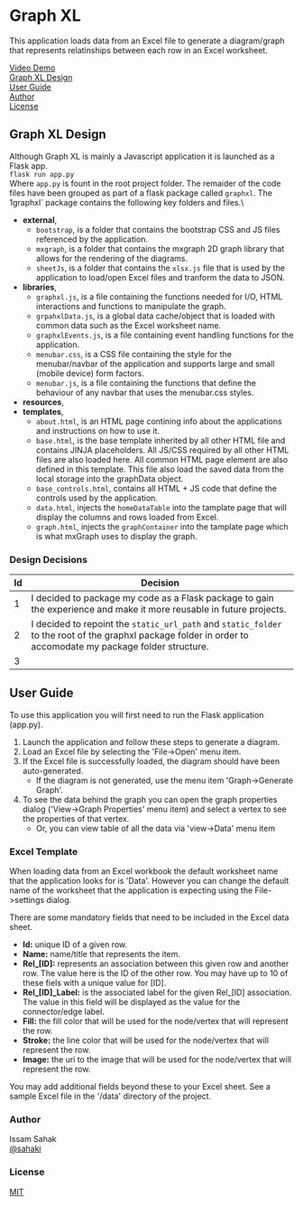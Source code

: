 # Graph XL

This application loads data from an Excel file to generate a diagram/graph that represents relatinships between each row in an Excel worksheet.

[ Video Demo ](#video-demo)\
[ Graph XL Design ](#graph-xl-design)\
[ User Guide ](#user-guide)\
[ Author ](#author)\
[ License ](#license)

## Graph XL Design
Although Graph XL is mainly a Javascript application it is launched as a Flask app.\
`flask run app.py`\
Where `app.py` is fount in the root project folder. The remaider of the code files have been grouped as part of a flask package
called `graphxl`. The 1graphxl` package contains the following key folders and files.\
- **external**, 
	- `bootstrap`, is a folder that contains the bootstrap CSS and JS files referenced by the application.
	- `mxgraph`, is a folder that contains the mxgraph 2D graph library that allows for the rendering of the diagrams.
	- `sheetJs`, is a folder that contains the `xlsx.js` file that is used by the application to load/open Excel files and tranform the data to JSON.
- **libraries**,
	- `graphxl.js`, is a file containing the functions needed for I/O, HTML interactions and functions to manipulate the graph.
	- `grpahxlData.js`, is a global data cache/object that is loaded with common data such as the Excel worksheet name.
	- `graphxlEvents.js`, is a file containing event handling functions for the application.
	- `menubar.css`, is a CSS file containing the style for the menubar/navbar of the application 
	and supports large and small (mobile device) form factors.
	- `menubar.js`, is a file containing the functions that define the behaviour of any navbar that uses the menubar.css styles.
- **resources**,
- **templates**,
	- `about.html`, is an HTML page contining info about the applications and instructions on how to use it.
	- `base.html`, is the base template inherited by all other HTML file and contains JINJA placeholders.
	All JS/CSS required by all other HTML files are also loaded here. 
	All common HTML page element are also defined in this template.
	This file also load the saved data from the local storage into the graphData object.
	- `base_controls.html`, contains all HTML + JS code that define the controls used by the application.
	- `data.html`, injects the `homeDataTable` into the tamplate page that will display the columns and rows loaded from Excel.
	- `graph.html`, injects the `graphContainer` into the tamplate page which is what mxGraph uses to display the graph.

### Design Decisions
Id  | Decision
----| -------------
1  | I decided to package my code as a Flask package to gain the experience and make it more reusable in future projects.
2  | I decided to repoint the `static_url_path` and `static_folder` to the root of the graphxl package folder in order to accomodate my package folder structure.
3  | 

## User Guide
To use this application you will first need to run the Flask application (app.py).
1. Launch the application and follow these steps to generate a diagram.
2. Load an Excel file by selecting the 'File->Open' menu item.
3. If the Excel file is successfully loaded, the diagram should have been auto-generated.
	- If the diagram is not generated, use the menu item 'Graph->Generate Graph'.
5. To see the data behind the graph you can open the graph properties dialog ('View->Graph Properties' menu item) and select a vertex to see the properties of that vertex.
	- Or, you can view table of all the data via 'view->Data' menu item

### Excel Template
When loading data from an Excel workbook the default worksheet name that the application looks for is 'Data'. However you can change the default name of the worksheet that the application is expecting using the File->settings dialog.

There are some mandatory fields that need to be included in the Excel data sheet.
- **Id:** unique ID of a given row.
- **Name:** name/title that represents the item.
- **Rel_[ID]:** represents an association between this given row and another row. The value here is the ID of the other row. You may have up to 10 of these fiels with a unique value for [ID].
- **Rel_[ID]_Label:** is the associated label for the given Rel_[ID] association. The value in this field will be displayed as the value for the connector/edge label.
- **Fill:** the fill color that will be used for the node/vertex that will represent the row.
- **Stroke:** the line color that will be used for the node/vertex that will represent the row.
- **Image:** the uri to the image that will be used for the node/vertex that will represent the row.

You may add additional fields beyond these to your Excel sheet. See a sample Excel file in the '/data' directory of the project.

### Author
Issam Sahak\
[@sahaki](https://github.com/sahaki1)

### License
[MIT](https://choosealicense.com/licenses/mit/)
